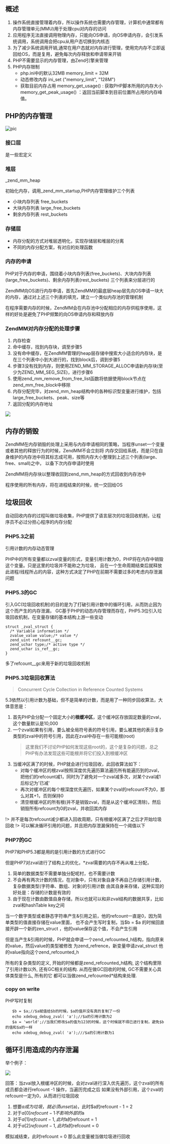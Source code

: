 ## 概述
1. 操作系统直接管理着内存，所以操作系统也需要内存管理，计算机中通常都有内存管理单元(MMU)用于处理cpu对内存的访问
2. 应用程序无法直接调用物理内存，只能向OS申请，向OS申请内存，会引发系统调用，系统调用会把cpu从用户态切换到内核态
3. 为了减少系统调用开销,通常在用户态就对内存进行管理，使用完内存不立即返回给OS，而是复用，避免每次内存释放和申请带来开销
4. PHP不需要显示的内存管理，由Zend引擎来管理
5. PHP内存限制
    - php.ini中的默认32MB
            memory_limit = 32M
    - 动态修改内存
            ini_set ("memory_limit", "128M")
    - 获取目前内存占用
            memory_get_usage() : 获取PHP脚本所用的内存大小
            memory_get_peak_usage() ：返回当前脚本到目前位置所占用的内存峰值。
    
## PHP的内存管理
![pic](../images/263175-116fa0f4acf9111a.png)
### 接口层
是一些宏定义

### 堆层 

_zend_mm_heap

初始化内存，调用_zend_mm_startup,PHP内存管理维护三个列表
- 小块内存列表 free_buckets
- 大块内存列表 large_free_buckets
- 剩余内存列表 rest_buckets

### 存储层

- 内存分配的方式对堆层透明化，实现存储层和堆层的分离
- 不同的内存分配方案，有对应的处理函数

### 内存的申请

PHP对于内存的申请，围绕着小块内存列表(free_buckets)、大块内存列表(large_free_buckets)、剩余内存列表(rest_buckets) 三个列表来分层进行的

ZendMM向OS进行内存申请，首先ZendMM的最底层heap层先向OS申请一块大的内存，通过对上述三个列表的填充，建立一个类似内存池的管理机制

在程序需要内存的时候，ZendMM会在内存池中分配相应的内存供程序使用，这样的好处是避免了PHP频繁的向OS申请内存和释放内存


### ZendMM对内存分配的处理步骤

1. 内存检查
2. 命中缓存，找到内存块，调至步骤5
3. 没有命中缓存，在ZendMM管理的heap层存储中搜索大小适合的内存块，是在三个列表中小到大进行的，找到block后，调到步骤5
4. 步骤3没有找到内存，则使用ZEND_MM_STORAGE_ALLOC申请新内存块(至少为ZEND_MM_SEG_SIZE)，进行步骤6
5. 使用zend_mm_remove_from_free_list函数将依据使用block节点在zend_mm_free_block中移除
6. 内存分配完毕，对zend_mm_heap结构中的各种标识型变量进行维护，包括large_free_buckets、peak、size等
7. 返回分配的内存地址

![](../images/263175-6e8b09aa1b85d27b.png)

## 内存的销毁

ZendMM在内存销毁的处理上采用与内存申请相同的策略，当程序unset一个变量或者其他的释放行为的时候，ZendMM不会立刻将
内存交回给系统，而是只在自身维护的内存池中将其标志成可用，按照内存大小整理到上述三个列表(large、free、small)之中，
以备下次内存申请时使用

ZendMM将内存块以整理收回到zend_mm_heap的方式回收到内存池中

程序使用的所有内存，将在进程结束的时候，统一交回给OS

## 垃圾回收

自动回收内存的过程叫做垃圾收集，PHP提供了语言层次的垃圾回收机制，让程序员不必过分担心程序的内存分配

### PHP5.3之前

引用计数的内存动态管理

PHP中的所有变量都以zval变量的形式，变量引用计数为0，PHP将在内存中销毁这个变量。只是这里的垃圾并不能称之为垃圾，
且在一个生命周期结束后就释放此进程/线程所占的内容，这种方式决定了PHP在前期不需要过多的考虑内存泄漏问题

### PHP5.3的GC

引入GC(垃圾回收机制)的目的是为了打破引用计数中的循环引用，从而防止因为这个而产生的内存泄漏，
GC基于PHP的动态内存管理而存在，PHP5.3位引入垃圾回收机制，在变量存储的基本结构上游一些变动

```
struct _zval_struct {
  /* Variable information */ 
  zvalue_value value;/* value */ 
  zend_uint refcount__gc; 
  zend_uchar type;/* active type */ 
  zend_uchar is_ref__gc;
}
```

多了refcount__gc来用于新的垃圾回收机制

### PHP5.3垃圾回收算法
> Concurrent Cycle Collection in Reference Counted Systems

5.3依然以引用计数为基础，但不是简单的计数，而是用了一种同步回收算法，大体意思是：

1. 首先PHP会分配一个固定大小的**根缓冲区**，这个缓冲区存放固定数量的zval，这个数量默认是10,000
2. 一个zval如果有引用，要么被全局符号表的符号引用，要么被其他的表示复杂类型的zval中的符号引用，因此在zval中存在一些可能根(root)
    > 这里我们不讨论PHP如何发现这些root的，这个是复杂的问题，总之PHP有办法发现这些可能根并将它们投入到根缓冲区
3. 当缓冲区满了的时候，PHP就会进行垃圾回收，此回收算法如下：
    - 对每个缓冲区的根zval按照深度优先遍历算法遍历所有能遍历到的zval，把他们的refcount减1，同时为了避免对一个zval减多次，对某个zval减1后标记为'已减'
    - 再次对缓冲区的每个根深度优先遍历，如果某个zval的refcount不为0，那么对其+1，否则保持0
    - 清空根缓冲区的所有根(并不是销毁zval，而是从这个缓冲区清除)，然后销毁所有refcount为0的zval，并收回其内存

!> 并不是每次refcount减少都进入回收周期，只有根缓冲区满了之后才开始垃圾回收
!> 可以解决循环引用的问题，并且把内存泄漏保持在一个阈值以下

### PHP7的GC

PHP7和PHP5.3都是用的是引用计数的方式进行GC

但是PHP7对zval进行了结构上的优化，*zval需要的内存不再从堆上分配，
1. 简单的数据类型不需要单独分配呢村，也不需要计数
2. 不会再有两次计数的情况，在对象中，只有对象自身不再自己存储引用计数，复杂数据类型(字符串、数组、对象)的引用计数
由其自身来存储，这种实现的好处是：存储的计数是有效的
3. 由于现在计数由数值自身存储，所以也就可以和非zval结构的数据共享，比如zval和hashTable key之间

当一个数字类型或者静态字符串产生&引用之前，他的refcount一直是0，因为简单类型的值直接存储在value里面，
也不会产生写时复制，当$b = $a 的时候回直接开辟一个新的zen_struct ，他的value保存这个值，不会产生引用

但是当产生&引用的时候，PHP就会申请一个zend_refcounted_h结构，指向原来的value，然后value的类型被修改
为zend_refrence，新变量申请zval_struct 他的value指向这个zend_refcounted_h

所有的复杂类型的定义, 开始的时候都是zend_refcounted_h结构, 
这个结构里除了引用计数以外, 还有GC相关的结构. 从而在做GC回收的时候, GC不需要关心具体类型是什么, 所有的它
都可以当做zend_refcounted*结构来处理.

### copy on write

PHP写时复制
```$a = 'hello';
   $b = $a;//$a赋值给$b的时候，$a的值并没有真的复制了一份
   echo xdebug_debug_zval( 'a');//$a的引用计数为2
   $a = 'world';//当我们修改$a的值为123的时候，这个时候就不得已进行复制，避免$b的值和$a的一样
   echo xdebug_debug_zval( 'a');///$a的引用计数为1
```

## 循环引用造成的内存泄漏

举个例子：

![](../images/1562910589293155.png)
                                                                                  
回答：当zval放入根缓冲区的时候，会对zval进行深入优先遍历，这个zval的所有成员都会进行refcount -1 操作，当遍历完成之后
如果没有外部引用，这个zval的refcount一定为0，从而进行垃圾回收

1. 想要$a成为垃圾，就必须unset($a)，此时$a的refcount - 1 = 2
2. 对于$a[0] refocunt - 1 不影响外部的$a
3. 对于$a[1] refcount - 1 ,此时$a的refcount = 1
4. 对于$a[2] refcount - 1 ,此时$a的refcount = 0

模拟减结束，此时refcount = 0 那么此变量被当做垃圾进行回收

